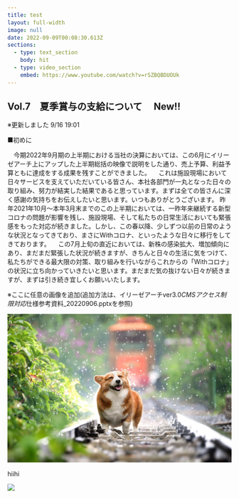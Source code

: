 ```yaml
---
title: test
layout: full-width
image: null
date: 2022-09-09T00:08:30.613Z
sections:
  - type: text_section
    body: h﻿it
  - type: video_section
    embed: https://www.youtube.com/watch?v=rSZBQBDUOUk
---
```

<h2><span class="text-yellow-400">Vol.7　夏季賞与の支給について</span>　 <span class="text-red-500">New‼</span></h2>

<span class="font-bold">※更新しました </span>9/16 19:01

<div class="bg-gray-200 p-10">

■初めに

　今期2022年9月期の上半期における当社の決算においては、この6月にイリーゼアーチ上にアップした上半期総括の映像で説明をした通り、売上予算、利益予算ともに達成をする成果を残すことができました。
　これは施設現場において日々サービスを支えていただいている皆さん、本社各部門が一丸となった日々の取り組み、努力が結実した結果であると思っています。まずは全ての皆さんに深く感謝の気持ちをお伝えしたいと思います。いつもありがとうございます。
昨年2021年10月～本年3月末までのこの上半期においては、一昨年来継続する新型コロナの問題が影響を残し、施設現場、そして私たちの日常生活においても緊張感をもった対応が続きました。しかし、この春以降、少しずつ以前の日常のような状況となってきており、まさにWithコロナ、といったような日々に移行をしてきております。
　この7月上旬の直近においては、新株の感染拡大、増加傾向にあり、まだまだ緊張した状況が続きますが、きちんと日々の生活に気をつけて、私たちができる最大限の対策、取り組みを行いながらこれからの「Withコロナ」の状況に立ち向かっていきたいと思います。まだまだ気の抜けない日々が続きますが、まずは引き続き宜しくお願いいたします。

</div>

※ここに任意の画像を追加(追加方法は、イリーゼアーチver3.0*CMSアクセス制限対応*仕様参考資料_20220906.pptxを参照)

<img src="/images/corgi-gaf458b48c_1920.jpg"/></img>

h﻿iihi

![](/images/【掲示用】リスク事案抑止：浸透度アンケートポスター（第三回）v1.0.png)